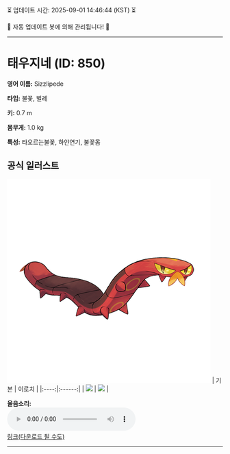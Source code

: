 
⏳ 업데이트 시간: 2025-09-01 14:46:44 (KST) ⏳

🤖 자동 업데이트 봇에 의해 관리됩니다! 🤖

---

# 태우지네 (ID: 850)
**영어 이름:** Sizzlipede

**타입:** 불꽃, 벌레

**키:** 0.7 m

**몸무게:** 1.0 kg

**특성:** 타오르는불꽃, 하얀연기, 불꽃몸

## 공식 일러스트
![](https://raw.githubusercontent.com/PokeAPI/sprites/master/sprites/pokemon/other/official-artwork/850.png)
| 기본 | 이로치 |
|:----:|:------:|
| <img src="http://play.pokemonshowdown.com/sprites/ani/sizzlipede.gif" width="200"> | <img src="http://play.pokemonshowdown.com/sprites/ani-shiny/sizzlipede.gif" width="200"> |

**울음소리:**<br><audio controls src="https://raw.githubusercontent.com/PokeAPI/cries/main/cries/pokemon/latest/850.ogg"></audio><br> [링크(다운로드 될 수도)](https://raw.githubusercontent.com/PokeAPI/cries/main/cries/pokemon/latest/850.ogg)


---
